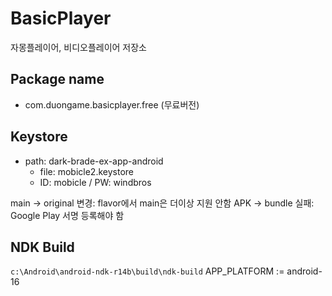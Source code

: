 # BasicPlayer
자몽플레이어, 비디오플레이어 저장소

## Package name
- com.duongame.basicplayer.free (무료버전)

## Keystore
- path: dark-brade-ex-app-android
  - file: mobicle2.keystore
  - ID: mobicle / PW: windbros
  
main -> original 변경: flavor에서 main은 더이상 지원 안함
APK -> bundle 실패: Google Play 서명 등록해야 함 

## NDK Build
`c:\Android\android-ndk-r14b\build\ndk-build`
APP_PLATFORM := android-16
